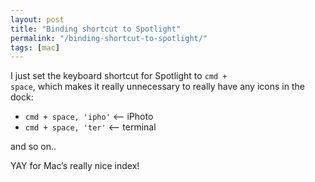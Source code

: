 ```yaml
---
layout: post
title: "Binding shortcut to Spotlight"
permalink: "/binding-shortcut-to-spotlight/"
tags: [mac]
---
```


I just set the keyboard shortcut for Spotlight to <code>cmd + space</code>, which makes it really unnecessary to really have any icons in the dock:
<ul>
	<li> <code>cmd + space, 'ipho'</code> &lt;— iPhoto</li>
	<li> <code>cmd + space, 'ter'</code> &lt;— terminal</li>
</ul>
and so on..

YAY for Mac’s really nice index!
